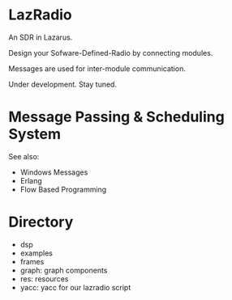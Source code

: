 LazRadio
========

An SDR in Lazarus.

Design your Sofware-Defined-Radio by connecting modules. 

Messages are used for inter-module communication.

Under development. Stay tuned.

Message Passing & Scheduling System
================

See also:

* Windows Messages
* Erlang 
* Flow Based Programming

Directory
===========

* dsp
* examples
* frames
* graph: graph components
* res: resources
* yacc: yacc for our lazradio script
